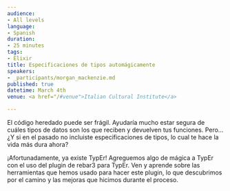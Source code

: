 ```yaml
---
audience:
- All levels
language:
- Spanish
duration:
- 25 minutes
tags:
- Elixir
title: Especificaciones de tipos automágicamente
speakers:
- _participants/morgan_mackenzie.md
published: true
datetime: March 4th
venue: <a href="/#venue">Italian Cultural Institute</a>

---
```

El código heredado puede ser frágil. Ayudaría mucho estar segura de cuáles tipos de datos son los que reciben y devuelven tus funciones. Pero… ¿Y si en el pasado no incluiste especificaciones de tipos, lo cual te hace la vida más dura ahora?
 
¡Afortunadamente, ya existe TypEr! Agreguemos algo de mágica a TypEr con el uso del plugin de rebar3 para TypEr. Ven y aprende sobre las herramientas que hemos usado para hacer este plugin, lo que descubrimos por el camino y las mejoras que hicimos durante el proceso.

